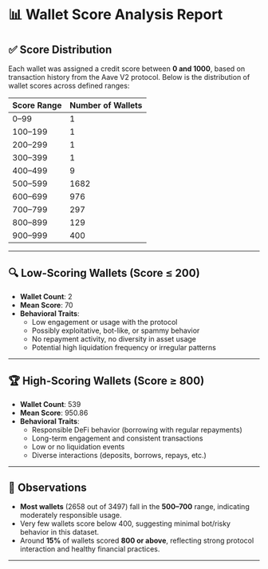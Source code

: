 # 📊 Wallet Score Analysis Report

## ✅ Score Distribution

Each wallet was assigned a credit score between **0 and 1000**, based on transaction history from the Aave V2 protocol. Below is the distribution of wallet scores across defined ranges:

| Score Range | Number of Wallets |
|-------------|-------------------|
| 0–99        | 1                 |
| 100–199     | 1                 |
| 200–299     | 1                 |
| 300–399     | 1                 |
| 400–499     | 9                 |
| 500–599     | 1682              |
| 600–699     | 976               |
| 700–799     | 297               |
| 800–899     | 129               |
| 900–999     | 400               |


---

## 🔍 Low-Scoring Wallets (Score ≤ 200)

- **Wallet Count**: 2  
- **Mean Score**: 70  
- **Behavioral Traits**:
  - Low engagement or usage with the protocol
  - Possibly exploitative, bot-like, or spammy behavior
  - No repayment activity, no diversity in asset usage
  - Potential high liquidation frequency or irregular patterns

---

## 🏆 High-Scoring Wallets (Score ≥ 800)

- **Wallet Count**: 539  
- **Mean Score**: 950.86  
- **Behavioral Traits**:
  - Responsible DeFi behavior (borrowing with regular repayments)
  - Long-term engagement and consistent transactions
  - Low or no liquidation events
  - Diverse interactions (deposits, borrows, repays, etc.)

---

## 📌 Observations

- **Most wallets** (2658 out of 3497) fall in the **500–700** range, indicating moderately responsible usage.
- Very few wallets score below 400, suggesting minimal bot/risky behavior in this dataset.
- Around **15%** of wallets scored **800 or above**, reflecting strong protocol interaction and healthy financial practices.

---


